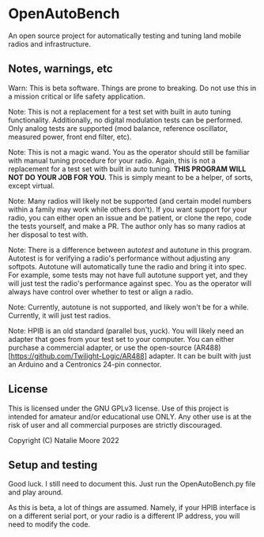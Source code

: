 # OpenAutoBench

An open source project for automatically testing and tuning land mobile radios and infrastructure.

## Notes, warnings, etc

Warn: This is beta software. Things are prone to breaking. Do not use this in a mission critical or life safety application.

Note: This is not a replacement for a test set with built in auto tuning functionality. Additionally, no digital modulation tests can be performed. Only analog tests are supported (mod balance, reference oscillator, measured power, front end filter, etc).

Note: This is not a magic wand. You as the operator should still be familiar with manual tuning procedure for your radio. Again, this is not a replacement for a test set with built in auto tuning. **THIS PROGRAM WILL NOT DO YOUR JOB FOR YOU.** This is simply meant to be a helper, of sorts, except virtual.

Note: Many radios will likely not be supported (and certain model numbers within a family may work while others don't). If you want support for your radio, you can either open an issue and be patient, or clone the repo, code the tests yourself, and make a PR. The author only has so many radios at her disposal to test with.

Note: There is a difference between auto*test* and auto*tune* in this program. Autotest is for verifying a radio's performance without adjusting any softpots. Autotune will automatically tune the radio and bring it into spec. For example, some tests may not have full autotune support yet, and they will just test the radio's performance against spec. You as the operator will always have control over whether to test or align a radio.

Note: Currently, autotune is not supported, and likely won't be for a while. Currently, it will just test radios.

Note: HPIB is an old standard (parallel bus, yuck). You will likely need an adapter that goes from your test set to your computer. You can either purchase a commercial adapter, or use the open-source (AR488)[https://github.com/Twilight-Logic/AR488] adapter. It can be built with just an Arduino and a Centronics 24-pin connector.

## License

This is licensed under the GNU GPLv3 license. Use of this project is intended for amateur and/or educational use ONLY. Any other use is at the risk of user and all commercial purposes are strictly discouraged.

Copyright (C) Natalie Moore 2022

## Setup and testing

Good luck. I still need to document this. Just run the OpenAutoBench.py file and play around.

As this is beta, a lot of things are assumed. Namely, if your HPIB interface is on a different serial port, or your radio is a different IP address, you will need to modify the code.